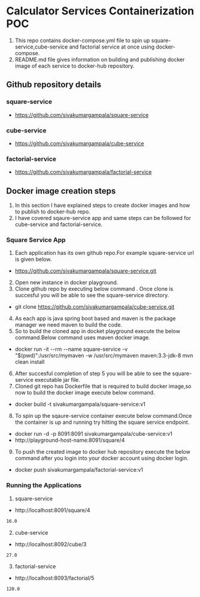 # Calculator Services Containerization POC 

1. This repo contains docker-compose.yml file to spin up square-service,cube-service and factorial service at once using docker-compose.
2. README.md file gives information on building and publishing docker image of each service to docker-hub repository.

## Github repository details

### square-service
- https://github.com/sivakumargampala/square-service

### cube-service
- https://github.com/sivakumargampala/cube-service

### factorial-service
- https://github.com/sivakumargampala/factorial-service

## Docker image creation steps

1. In this section I have explained steps to create docker images and how to publish to docker-hub repo.
2. I have covered sqaure-service app and same steps can be followed for cube-service and factorial-service.

### Square Service App

1. Each application has its own github repo.For example square-service url is given below.
- https://github.com/sivakumargampala/square-service.git
2. Open new instance in docker playground.
3. Clone github repo by executing below command . Once clone is succesful you will be able to see the square-service directory.
- git clone https://github.com/sivakumargampala/cube-service.git
4. As each app is java spring boot based and maven is the package manager we need maven to build the code.
5. So to build the cloned app in docket playground execute the below command.Below command uses maven docker image.
- docker run -it --rm --name square-service -v "$(pwd)":/usr/src/mymaven -w /usr/src/mymaven maven:3.3-jdk-8 mvn clean install
6. After succesful completion of step 5 you will be able to see the square-service executable jar file.
7. Cloned git repo has Dockerfile that is required to build docker image,so now to build the docker image execute below command.
- docker build -t sivakumargampala/square-service:v1
8. To spin up the sqaure-service container execute below command.Once the container is up and running try hitting the square service endpoint.
- docker run -d -p 8091:8091 sivakumargampala/cube-service:v1
- http://playground-host-name:8091/square/4
9. To push the created image to docker hub repository execute the below command after you login into your docker account using docker login.
- docker push sivakumargampala/factorial-service:v1


### Running the Applications

1. square-service 

- http://localhost:8091/square/4

```txt
16.0
```

2. cube-service
- http://localhost:8092/cube/3

```txt
27.0
```

3. factorial-service
- http://localhost:8093/factorial/5

```txt
120.0

 
 